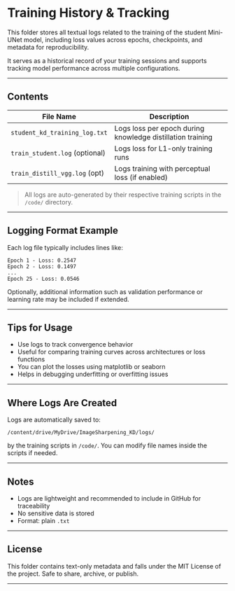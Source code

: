 # Training History & Tracking

This folder stores all textual logs related to the training of the student Mini-UNet model, including loss values across epochs, checkpoints, and metadata for reproducibility.

It serves as a historical record of your training sessions and supports tracking model performance across multiple configurations.

---

## Contents

| File Name                      | Description                                                |
| ------------------------------ | ---------------------------------------------------------- |
| `student_kd_training_log.txt`  | Logs loss per epoch during knowledge distillation training |
| `train_student.log` (optional) | Logs loss for L1-only training runs                        |
| `train_distill_vgg.log` (opt)  | Logs training with perceptual loss (if enabled)            |

> All logs are auto-generated by their respective training scripts in the `/code/` directory.

---

## Logging Format Example

Each log file typically includes lines like:

```
Epoch 1 - Loss: 0.2547
Epoch 2 - Loss: 0.1497
...
Epoch 25 - Loss: 0.0546
```

Optionally, additional information such as validation performance or learning rate may be included if extended.

---

## Tips for Usage

* Use logs to track convergence behavior
* Useful for comparing training curves across architectures or loss functions
* You can plot the losses using matplotlib or seaborn
* Helps in debugging underfitting or overfitting issues

---

## Where Logs Are Created

Logs are automatically saved to:

```
/content/drive/MyDrive/ImageSharpening_KD/logs/
```

by the training scripts in `/code/`. You can modify file names inside the scripts if needed.

---

## Notes

* Logs are lightweight and recommended to include in GitHub for traceability
* No sensitive data is stored
* Format: plain `.txt`

---

## License

This folder contains text-only metadata and falls under the MIT License of the project. Safe to share, archive, or publish.

---

